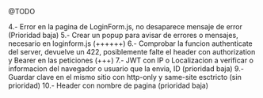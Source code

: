 @TODO

4.- Error en la pagina de LoginForm.js, no desaparece mensaje de error (Prioridad baja)
5.- Crear un popup para avisar de errores o mensajes, necesario en loginform.js (++++++)
6.- Comprobar la funcion authenticate del server, devuelve un 422, posiblemente falte el header con authorization y Bearer en las peticiones (+++)
7.- JWT con IP o Localizacion a verificar o informacion del navegador o usuario que la envia, ID (prioridad baja)
9.- Guardar clave en el mismo sitio con http-only y same-site esctricto (sin prioridad)
10.- Header con nombre de pagina (prioridad baja)